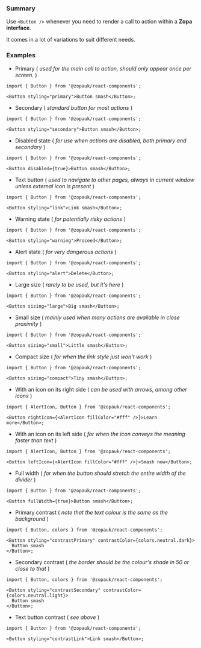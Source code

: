 ### Summary

Use `<Button />` whenever you need to render a call to action within a **Zopa interface**.

It comes in a lot of variations to suit different needs.

### Examples

- Primary ( _used for the main call to action, should only appear once per screen._ )

```tsx
import { Button } from '@zopauk/react-components';

<Button styling="primary">Button smash</Button>;
```

- Secondary ( _standard button for most actions_ )

```tsx
import { Button } from '@zopauk/react-components';

<Button styling="secondary">Button smash</Button>;
```

- Disabled state ( _for use when actions are disabled, both primary and secondary_ )

```tsx
import { Button } from '@zopauk/react-components';

<Button disabled={true}>Button smash</Button>;
```

- Text button ( _used to navigate to other pages, always in current window unless external icon is present_ )

```tsx
import { Button } from '@zopauk/react-components';

<Button styling="link">Link smash</Button>;
```

- Warning state ( _for potentially risky actions_ )

```tsx
import { Button } from '@zopauk/react-components';

<Button styling="warning">Proceed</Button>;
```

- Alert state ( _for very dangerous actions_ )

```tsx
import { Button } from '@zopauk/react-components';

<Button styling="alert">Delete</Button>;
```

- Large size ( _rarely to be used, but it's here_ )

```tsx
import { Button } from '@zopauk/react-components';

<Button sizing="large">Big smash</Button>;
```

- Small size ( _mainly used when many actions are available in close proximity_ )

```tsx
import { Button } from '@zopauk/react-components';

<Button sizing="small">Little smash</Button>;
```

- Compact size ( _for when the link style just won't work_ )

```tsx
import { Button } from '@zopauk/react-components';

<Button sizing="compact">Tiny smash</Button>;
```

- With an icon on its right side ( _can be used with arrows, among other icons_ )

```tsx
import { AlertIcon, Button } from '@zopauk/react-components';

<Button rightIcon={<AlertIcon fillColor="#fff" />}>Learn more</Button>;
```

- With an icon on its left side ( _for when the icon conveys the meaning faster than text_ )

```tsx
import { AlertIcon, Button } from '@zopauk/react-components';

<Button leftIcon={<AlertIcon fillColor="#fff" />}>Smash now</Button>;
```

- Full width ( _for when the button should stretch the entire width of the divider_ )

```tsx
import { Button } from '@zopauk/react-components';

<Button fullWidth={true}>Button smash</Button>;
```

- Primary contrast ( _note that the text colour is the same as the background_ )

```tsx { "props": { "style": { "backgroundColor": "#141E64", "border": "2px solid #efefef" } } }
import { Button, colors } from '@zopauk/react-components';

<Button styling="contrastPrimary" contrastColor={colors.neutral.dark}>
  Button smash
</Button>;
```

- Secondary contrast ( _the border should be the colour's shade in 50 or close to that_ )

```tsx { "props": { "style": { "backgroundColor": "#141E64", "border": "2px solid #efefef" } } }
import { Button, colors } from '@zopauk/react-components';

<Button styling="contrastSecondary" contrastColor={colors.neutral.light}>
  Button smash
</Button>;
```

- Text button contrast ( _see above_ )

```tsx { "props": { "style": { "backgroundColor": "#141E64", "border": "2px solid #efefef" } } }
import { Button } from '@zopauk/react-components';

<Button styling="contrastLink">Link smash</Button>;
```
